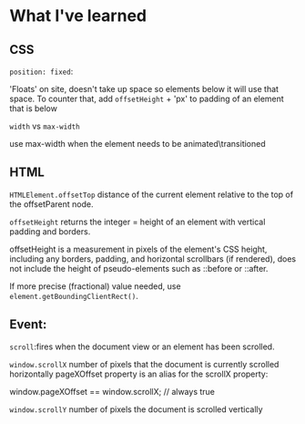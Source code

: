 # What I've learned

## CSS
`position: fixed`: 

'Floats' on site, doesn't take up space so elements below it will use that space.
To counter that, add `offsetHeight` + 'px' to padding of an element that is below

`width` vs `max-width`

use max-width when the element needs to be animated\transitioned

## HTML

`HTMLElement.offsetTop`
distance of the current element relative to the top of the offsetParent node.

`offsetHeight`
returns the integer = height of an element with vertical padding and borders.

offsetHeight is a measurement in pixels of the element's CSS height, including any borders, padding, and horizontal scrollbars (if rendered), does not include the height of pseudo-elements such as ::before or ::after.

If more precise (fractional) value needed, use `element.getBoundingClientRect()`.

## Event:

`scroll`:fires when the document view or an element has been scrolled.

`window.scrollX`
number of pixels that the document is currently scrolled horizontally
pageXOffset property is an alias for the scrollX property:

window.pageXOffset == window.scrollX; // always true

`window.scrollY`
number of pixels the document is scrolled vertically 